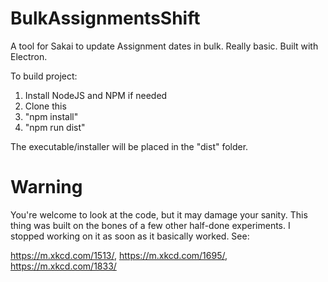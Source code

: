 # BulkAssignmentsShift
A tool for Sakai to update Assignment dates in bulk.  Really basic.  Built with Electron.

To build project:

1. Install NodeJS and NPM if needed
2. Clone this
3. "npm install"
4. "npm run dist"

The executable/installer will be placed in the "dist" folder.

# Warning
You're welcome to look at the code, but it may damage your sanity.  This thing was built on the bones of a few other half-done experiments.  I stopped working on it as soon as it basically worked. See:

https://m.xkcd.com/1513/, https://m.xkcd.com/1695/, https://m.xkcd.com/1833/
